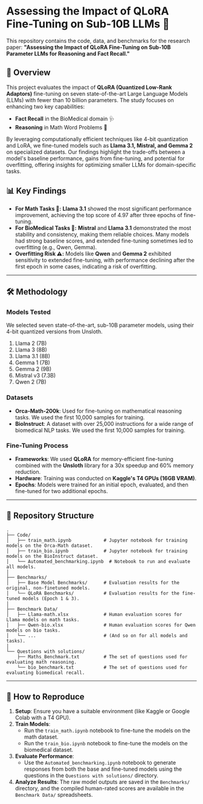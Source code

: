 # Assessing the Impact of QLoRA Fine-Tuning on Sub-10B LLMs 🚀

This repository contains the code, data, and benchmarks for the research paper: **"Assessing the Impact of QLoRA Fine-Tuning on Sub-10B Parameter LLMs for Reasoning and Fact Recall."**

## 📝 Overview

This project evaluates the impact of **QLoRA (Quantized Low-Rank Adaptors)** fine-tuning on seven state-of-the-art Large Language Models (LLMs) with fewer than 10 billion parameters. The study focuses on enhancing two key capabilities:

  * **Fact Recall** in the BioMedical domain 🩺
  * **Reasoning** in Math Word Problems 🔢

By leveraging computationally efficient techniques like 4-bit quantization and LoRA, we fine-tuned models such as **Llama 3.1, Mistral, and Gemma 2** on specialized datasets. Our findings highlight the trade-offs between a model's baseline performance, gains from fine-tuning, and potential for overfitting, offering insights for optimizing smaller LLMs for domain-specific tasks.

## 📊 Key Findings

  * **For Math Tasks 🧮:** **Llama 3.1** showed the most significant performance improvement, achieving the top score of 4.97 after three epochs of fine-tuning.
  * **For BioMedical Tasks 🧬:** **Mistral** and **Llama 3.1** demonstrated the most stability and consistency, making them reliable choices. Many models had strong baseline scores, and extended fine-tuning sometimes led to overfitting (e.g., Qwen, Gemma).
  * **Overfitting Risk ⚠️:** Models like **Qwen** and **Gemma 2** exhibited sensitivity to extended fine-tuning, with performance declining after the first epoch in some cases, indicating a risk of overfitting.

-----

## 🛠️ Methodology

### Models Tested

We selected seven state-of-the-art, sub-10B parameter models, using their 4-bit quantized versions from Unsloth.

1.  Llama 2 (7B)
2.  Llama 3 (8B)
3.  Llama 3.1 (8B)
4.  Gemma 1 (7B)
5.  Gemma 2 (9B)
6.  Mistral v3 (7.3B)
7.  Qwen 2 (7B)

### Datasets

  * **Orca-Math-200k**: Used for fine-tuning on mathematical reasoning tasks. We used the first 10,000 samples for training.
  * **BioInstruct**: A dataset with over 25,000 instructions for a wide range of biomedical NLP tasks. We used the first 10,000 samples for training.

### Fine-Tuning Process

  * **Frameworks**: We used **QLoRA** for memory-efficient fine-tuning combined with the **Unsloth** library for a 30x speedup and 60% memory reduction.
  * **Hardware**: Training was conducted on **Kaggle's T4 GPUs (16GB VRAM)**.
  * **Epochs**: Models were trained for an initial epoch, evaluated, and then fine-tuned for two additional epochs.

-----

## 📁 Repository Structure

```
.
├── Code/
│   ├── train_math.ipynb            # Jupyter notebook for training models on the Orca-Math dataset.
│   ├── train_bio.ipynb             # Jupyter notebook for training models on the BioInstruct dataset.
│   └── Automated_benchmarking.ipynb  # Notebook to run and evaluate all models.
│
├── Benchmarks/
│   ├── Base Model Benchmarks/      # Evaluation results for the original, non-finetuned models.
│   └── QLoRA Benchmarks/           # Evaluation results for the fine-tuned models (Epoch 1 & 3).
│
├── Benchmark Data/
│   ├── Llama-math.xlsx             # Human evaluation scores for Llama models on math tasks.
│   ├── Qwen-bio.xlsx               # Human evaluation scores for Qwen models on bio tasks.
│   └── ...                         # (And so on for all models and tasks).
│
└── Questions with solutions/
    ├── Maths_Benchmark.txt         # The set of questions used for evaluating math reasoning.
    └── bio_benchmark.txt           # The set of questions used for evaluating biomedical recall.
```

-----

## 🚀 How to Reproduce

1.  **Setup**: Ensure you have a suitable environment (like Kaggle or Google Colab with a T4 GPU).
2.  **Train Models**:
      * Run the `train_math.ipynb` notebook to fine-tune the models on the math dataset.
      * Run the `train_bio.ipynb` notebook to fine-tune the models on the biomedical dataset.
3.  **Evaluate Performance**:
      * Use the `Automated_benchmarking.ipynb` notebook to generate responses from both the base and fine-tuned models using the questions in the `Questions with solutions/` directory.
4.  **Analyze Results**: The raw model outputs are saved in the `Benchmarks/` directory, and the compiled human-rated scores are available in the `Benchmark Data/` spreadsheets.



